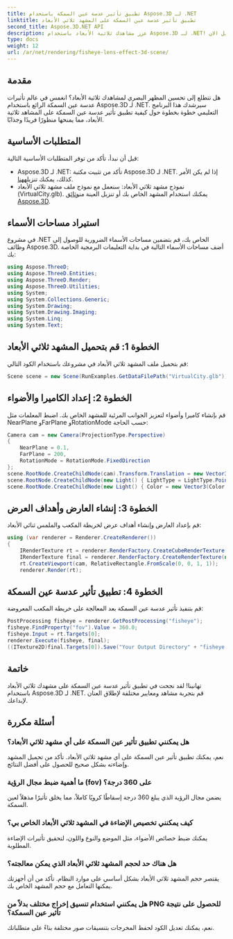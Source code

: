 ```yaml
---
title: تطبيق تأثير عدسة عين السمكة باستخدام Aspose.3D لـ .NET
linktitle: تطبيق تأثير عدسة عين السمكة على المشهد ثلاثي الأبعاد
second_title: Aspose.3D.NET API
description: عزز مشاهدك ثلاثية الأبعاد باستخدام Aspose.3D لـ .NET! تعلم كيفية تطبيق تأثير عدسة عين السمكة الجذاب خطوة بخطوة. التحميل الان!
type: docs
weight: 12
url: /ar/net/rendering/fisheye-lens-effect-3d-scene/
---
```

## مقدمة
هل تتطلع إلى تحسين المظهر البصري لمشاهدك ثلاثية الأبعاد؟ انغمس في عالم تأثيرات عدسة عين السمكة الرائع باستخدام Aspose.3D لـ .NET. سيرشدك هذا البرنامج التعليمي خطوة بخطوة حول كيفية تطبيق تأثير عدسة عين السمكة على المشاهد ثلاثية الأبعاد، مما يمنحها منظورًا فريدًا وجذابًا.
## المتطلبات الأساسية
قبل أن نبدأ، تأكد من توفر المتطلبات الأساسية التالية:
-  Aspose.3D لـ .NET: تأكد من تثبيت مكتبة Aspose.3D لـ .NET. إذا لم يكن الأمر كذلك، يمكنك تنزيله[هنا](https://releases.aspose.com/3d/net/).
-  نموذج مشهد ثلاثي الأبعاد: سنعمل مع نموذج ملف مشهد ثلاثي الأبعاد (VirtualCity.glb). يمكنك استخدام المشهد الخاص بك أو تنزيل العينة من[وثائق Aspose.3D](https://reference.aspose.com/3d/net/).
## استيراد مساحات الأسماء
في مشروع .NET الخاص بك، قم بتضمين مساحات الأسماء الضرورية للوصول إلى وظائف Aspose.3D. أضف مساحات الأسماء التالية في بداية التعليمات البرمجية الخاصة بك:
```csharp
using Aspose.ThreeD;
using Aspose.ThreeD.Entities;
using Aspose.ThreeD.Render;
using Aspose.ThreeD.Utilities;
using System;
using System.Collections.Generic;
using System.Drawing;
using System.Drawing.Imaging;
using System.Linq;
using System.Text;
```
## الخطوة 1: قم بتحميل المشهد ثلاثي الأبعاد
قم بتحميل ملف المشهد ثلاثي الأبعاد في مشروعك باستخدام الكود التالي:
```csharp
Scene scene = new Scene(RunExamples.GetDataFilePath("VirtualCity.glb"));
```
## الخطوة 2: إعداد الكاميرا والأضواء
قم بإنشاء كاميرا وأضواء لتعزيز الجوانب المرئية للمشهد الخاص بك. اضبط المعلمات مثل NearPlane وFarPlane وRotationMode حسب الحاجة:
```csharp
Camera cam = new Camera(ProjectionType.Perspective)
{
    NearPlane = 0.1,
    FarPlane = 200,
    RotationMode = RotationMode.FixedDirection
};
scene.RootNode.CreateChildNode(cam).Transform.Translation = new Vector3(5, 6, 0);
scene.RootNode.CreateChildNode(new Light() { LightType = LightType.Point }).Transform.Translation = new Vector3(-10, 7, -10);
scene.RootNode.CreateChildNode(new Light() { Color = new Vector3(Color.CadetBlue) }).Transform.Translation = new Vector3(49, 0, 49);
```
## الخطوة 3: إنشاء العارض وأهداف العرض
قم بإعداد العارض وإنشاء أهداف عرض لخريطة المكعب والملمس ثنائي الأبعاد:
```csharp
using (var renderer = Renderer.CreateRenderer())
{
    IRenderTexture rt = renderer.RenderFactory.CreateCubeRenderTexture(new RenderParameters(false), 512, 512);
    IRenderTexture final = renderer.RenderFactory.CreateRenderTexture(new RenderParameters(false, 32, 0, 0), 1024, 1024);
    rt.CreateViewport(cam, RelativeRectangle.FromScale(0, 0, 1, 1));
    renderer.Render(rt);
```
## الخطوة 4: تطبيق تأثير عدسة عين السمكة
قم بتنفيذ تأثير عدسة عين السمكة بعد المعالجة على خريطة المكعب المعروضة:
```csharp
PostProcessing fisheye = renderer.GetPostProcessing("fisheye");
fisheye.FindProperty("fov").Value = 360.0;
fisheye.Input = rt.Targets[0];
renderer.Execute(fisheye, final);
((ITexture2D)final.Targets[0]).Save("Your Output Directory" + "fisheye.png", ImageFormat.Png);
```
## خاتمة
تهانينا! لقد نجحت في تطبيق تأثير عدسة عين السمكة على مشهدك ثلاثي الأبعاد باستخدام Aspose.3D لـ .NET. قم بتجربة مشاهد ومعايير مختلفة لإطلاق العنان لإبداعك.
## أسئلة مكررة
### هل يمكنني تطبيق تأثير عين السمكة على أي مشهد ثلاثي الأبعاد؟
نعم، يمكنك تطبيق تأثير عين السمكة على أي مشهد ثلاثي الأبعاد. تأكد من تحميل المشهد وإضاءته بشكل صحيح للحصول على أفضل النتائج.
### ما أهمية ضبط مجال الرؤية (fov) على 360 درجة؟
يضمن مجال الرؤية الذي يبلغ 360 درجة إسقاطًا كرويًا كاملاً، مما يخلق تأثيرًا مذهلاً لعين السمكة.
### كيف يمكنني تخصيص الإضاءة في المشهد ثلاثي الأبعاد الخاص بي؟
يمكنك ضبط خصائص الأضواء، مثل الموضع والنوع واللون، لتحقيق تأثيرات الإضاءة المطلوبة.
### هل هناك حد لحجم المشهد ثلاثي الأبعاد الذي يمكن معالجته؟
يقتصر حجم المشهد ثلاثي الأبعاد بشكل أساسي على موارد النظام. تأكد من أن أجهزتك يمكنها التعامل مع حجم المشهد الخاص بك.
### هل يمكنني استخدام تنسيق إخراج مختلف بدلاً من PNG للحصول على نتيجة تأثير عين السمكة؟
نعم، يمكنك تعديل الكود لحفظ المخرجات بتنسيقات صور مختلفة بناءً على متطلباتك.